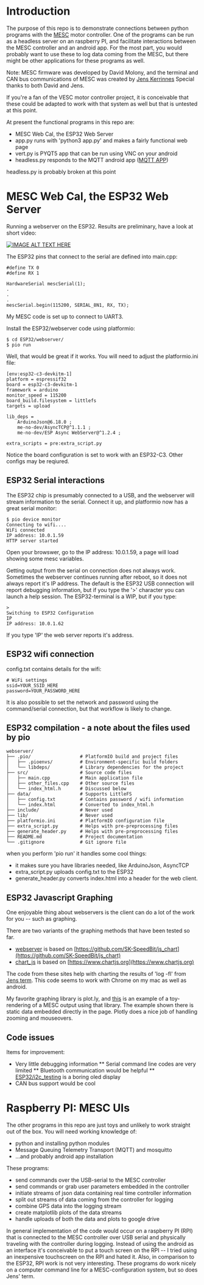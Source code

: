 # Introduction

The purpose of this repo is to demonstrate connections between python programs with the [MESC](https://github.com/davidmolony/MESC_Firmware) motor controller. One of the programs can be run as a headless server on an raspberry PI, and facilitate interactions between the MESC controller and an android app. For the most part, you would probably want to use these to log data coming from the MESC, but there might be other applications for these programs as well. 

Note: MESC firmware was developed by David Molony, and the terminal and CAN bus communications of MESC was created by [Jens Kerrinnes](https://github.com/Netzpfuscher) Special thanks to both David and Jens. 

If you're a fan of the VESC motor controller project, it is conceivable that these could be adapted to work with that system as well but that is untested at this point. 

At present the functional programs in this repo are:
 * MESC Web Cal, the ESP32 Web Server 
 * app.py runs with 'python3 app.py' and makes a fairly functional web page
 * vert.py is PYQT5 app that can be run using VNC on your android
 * headless.py responds to the MQTT android app ([MQTT APP](https://github.com/owhite/MqttApp))
  
headless.py is probably broken at this point

# MESC Web Cal, the ESP32 Web Server 

Running a webserver on the ESP32. Results are preliminary, have a look at short video:

[![IMAGE ALT TEXT HERE](https://img.youtube.com/vi/E1SCVV9bBj0/0.jpg)](https://www.youtube.com/watch?v=E1SCVV9bBj0)

The ESP32 pins that connect to the serial are defined into main.cpp:
```
#define TX 0
#define RX 1

HardwareSerial mescSerial(1);
.
.
.
mescSerial.begin(115200, SERIAL_8N1, RX, TX); 
```
My MESC code is set up to connect to UART3. 

Install the ESP32/webserver code using platformio:

```
$ cd ESP32/webserver/
$ pio run 
```

Well, that would be great if it works. You will  need to adjust the platformio.ini file:
```
[env:esp32-c3-devkitm-1]
platform = espressif32
board = esp32-c3-devkitm-1
framework = arduino
monitor_speed = 115200
board_build.filesystem = littlefs
targets = upload

lib_deps =
    ArduinoJson@6.18.0 ;
    me-no-dev/AsyncTCP@^1.1.1 ; 
    me-no-dev/ESP Async WebServer@^1.2.4 ; 

extra_scripts = pre:extra_script.py

```
Notice the board configuration is set to work with an ESP32-C3. Other configs may be reqiured. 

## ESP32 Serial interactions
The ESP32 chip is presumably connected to a USB, and the webserver will stream information to the serial. Connect it up, and platformio now has a great serial monitor:

```
$ pio device monitor
Connecting to wifi....
WiFi connected
IP address: 10.0.1.59
HTTP server started
```

Open your browswer, go to the IP address: 10.0.1.59, a page will load showing some mesc variables.

Getting output from the serial on connection does not always work. Sometimes the webserver continues running after reboot, so it does not always report it's IP address. The default is the ESP32 USB connection will report debugging information, but if you type the '>' character you can launch a help session. The ESP32-terminal is a WIP, but if you type:
```
>
Switching to ESP32 Configuration
IP
IP address: 10.0.1.62
```

If you type 'IP' the web server reports it's address. 

## ESP32 wifi connection
config.txt contains details for the wifi:

```
# WiFi settings
ssid=YOUR_SSID_HERE
password=YOUR_PASSWORD_HERE

```

It is also possible to set the network and password using the command/serial connection, but that workflow is likely to change. 

## ESP32 compilation - a note about the files used by pio

```
webserver/
├── .pio/                  # PlatformIO build and project files
│   ├── .pioenvs/          # Environment-specific build folders
│   └── libdeps/           # Library dependencies for the project
├── src/                   # Source code files
│   ├── main.cpp           # Main application file
│   ├── other_files.cpp    # Other source files
│   └── index_html.h       # Discussed below
├── data/                  # Supports LittleFS
│   ├── config.txt         # Contains password / wifi information
│   └── index.html         # Converted to index_html.h
├── include/               # Never used 
├── lib/                   # Never used
├── platformio.ini         # PlatformIO configuration file
├── extra_script.py        # Helps with pre-preprocessing files
├── generate_header.py     # Helps with pre-preprocessing files
├── README.md              # Project documentation
└── .gitignore             # Git ignore file
```

when you perform 'pio run' it handles some cool things:
* it makes sure you have libraries needed, like ArduinoJson, AsyncTCP
* extra_script.py uploads config.txt to the ESP32
* generate_header.py converts index.html into a header for the web client. 

## ESP32 Javascript Graphing
One enjoyable thing about webservers is the client can do a lot of the work for you -- such as graphing.

There are two variants of the graphing methods that have been tested so far. 
* [webserver](ESP32/webserver/) is based on [https://github.com/SK-SpeedBit/js_chart](https://github.com/SK-SpeedBit/js_chart)
* [chart_js](ESP32/chart_js/) is based on [https://www.chartjs.org](https://www.chartjs.org)

The code from these sites help with charting the results of 'log -fl' from [Jens term](https://github.com/Netzpfuscher). This code seems to work with Chrome on my mac as well as android. 

My favorite graphing library is plot.ly, and [this](https://owhite.github.io/) is an example of a toy-rendering of a MESC output using that library. The example shown there is static data embedded directly in the page. Plotly does a nice job of handling zooming and mouseovers. 

## Code issues

Items for improvement:
 * Very little debugging information
 ** Serial command line codes are very limited
 ** Bluetooth communication would be helpful
 ** [ESP32/i2c_testing](ESP32/i2c_testing/) is a boring oled display
 * CAN bus support would be cool

# Raspberry PI: MESC UIs

The other programs in this repo are just toys and unlikely to work straight out of the box. You will need working knowledge of:
 * python and installing python modules
 * Message Queuing Telemetry Transport (MQTT) and mosquitto
 * ...and probably android app installation

These programs:
 * send commands over the USB-serial to the MESC controller
 * send commands or grab user parameters embedded in the controller
 * initiate streams of json data containing real time controller information
 * split out streams of data coming from the controller for logging
 * combine GPS data into the logging stream
 * create matplotlib plots of the data streams
 * handle uploads of both the data and plots to google drive
 
In general implementation of the code would occur on a raspberry PI (RPI) that is connected to the MESC controller over USB serial and physically traveling with the controller during logging. Instead of using the android as an interface it's conceivable to put a touch screen on the RPI -- I tried using an inexpensive touchscreen on the RPI and hated it. Also, in comparison to the ESP32, RPI work is not very interesting. These programs do work nicely on a computer command line for a MESC-configuration system, but so does Jens' term. 



